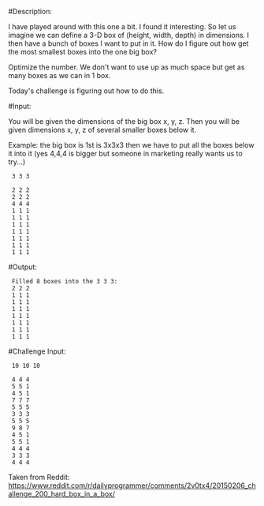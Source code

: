 #Description:

I have played around with this one a bit. I found it interesting. So let us imagine we can define a 3-D box of (height, width, depth) in dimensions. I then have a bunch of boxes I want to put in it. How do I figure out how get the most smallest boxes into the one big box?

Optimize the number. We don't want to use up as much space but get as many boxes as we can in 1 box.

Today's challenge is figuring out how to do this. 

#Input:

You will be given the dimensions of the big box x, y, z. Then you will be given dimensions x, y, z of several smaller boxes below it.

Example:
the big box is 1st is 3x3x3 then we have to put all the boxes below it into it (yes 4,4,4 is bigger but someone in marketing really wants us to try...)


     3 3 3
     
     2 2 2
     2 2 2
     4 4 4
     1 1 1
     1 1 1
     1 1 1
     1 1 1
     1 1 1
     1 1 1
     1 1 1

#Output:

     Filled 8 boxes into the 3 3 3:
     2 2 2
     1 1 1
     1 1 1
     1 1 1
     1 1 1
     1 1 1
     1 1 1
     1 1 1

#Challenge Input:

     10 10 10

     4 4 4
     5 5 1
     4 5 1
     7 7 7
     5 5 5
     3 3 3
     5 5 5
     9 8 7
     4 5 1
     5 5 1
     4 4 4
     3 3 3
     4 4 4



Taken from Reddit: https://www.reddit.com/r/dailyprogrammer/comments/2v0tx4/20150206_challenge_200_hard_box_in_a_box/
